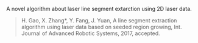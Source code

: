 A novel algorithm about laser line segment extarction using 2D laser data.

> H. Gao, X. Zhang*, Y. Fang, J. Yuan, A line segment extraction algorithm using laser data based on seeded region growing, Int. Journal of Advanced Robotic Systems, 2017, accepted.
